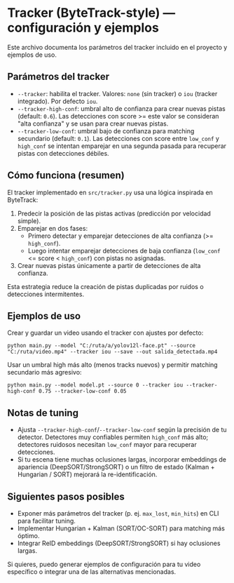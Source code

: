Tracker (ByteTrack-style) — configuración y ejemplos
===============================================

Este archivo documenta los parámetros del tracker incluido en el proyecto y ejemplos de uso.

Parámetros del tracker
----------------------

- `--tracker`: habilita el tracker. Valores: `none` (sin tracker) o `iou` (tracker integrado). Por defecto `iou`.
- `--tracker-high-conf`: umbral alto de confianza para crear nuevas pistas (default: `0.6`). Las detecciones con score >= este valor se consideran "alta confianza" y se usan para crear nuevas pistas.
- `--tracker-low-conf`: umbral bajo de confianza para matching secundario (default: `0.1`). Las detecciones con score entre `low_conf` y `high_conf` se intentan emparejar en una segunda pasada para recuperar pistas con detecciones débiles.

Cómo funciona (resumen)
-----------------------

El tracker implementado en `src/tracker.py` usa una lógica inspirada en ByteTrack:

1. Predecir la posición de las pistas activas (predicción por velocidad simple).
2. Emparejar en dos fases:
   - Primero detectar y emparejar detecciones de alta confianza (>= `high_conf`).
   - Luego intentar emparejar detecciones de baja confianza (`low_conf` <= score < `high_conf`) con pistas no asignadas.
3. Crear nuevas pistas únicamente a partir de detecciones de alta confianza.

Esta estrategia reduce la creación de pistas duplicadas por ruidos o detecciones intermitentes.

Ejemplos de uso
----------------

Crear y guardar un video usando el tracker con ajustes por defecto:

```
python main.py --model "C:/ruta/a/yolov12l-face.pt" --source "C:/ruta/video.mp4" --tracker iou --save --out salida_detectada.mp4
```

Usar un umbral high más alto (menos tracks nuevos) y permitir matching secundario más agresivo:

```
python main.py --model model.pt --source 0 --tracker iou --tracker-high-conf 0.75 --tracker-low-conf 0.05
```

Notas de tuning
----------------

- Ajusta `--tracker-high-conf`/`--tracker-low-conf` según la precisión de tu detector. Detectores muy confiables permiten `high_conf` más alto; detectores ruidosos necesitan `low_conf` mayor para recuperar detecciones.
- Si tu escena tiene muchas oclusiones largas, incorporar embeddings de apariencia (DeepSORT/StrongSORT) o un filtro de estado (Kalman + Hungarian / SORT) mejorará la re-identificación.

Siguientes pasos posibles
------------------------

- Exponer más parámetros del tracker (p. ej. `max_lost`, `min_hits`) en CLI para facilitar tuning.
- Implementar Hungarian + Kalman (SORT/OC-SORT) para matching más óptimo.
- Integrar ReID embeddings (DeepSORT/StrongSORT) si hay oclusiones largas.

Si quieres, puedo generar ejemplos de configuración para tu video específico o integrar una de las alternativas mencionadas.
